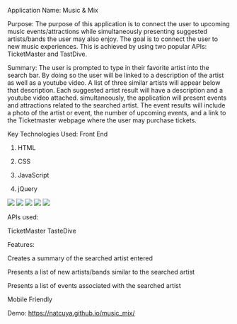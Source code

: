 Application Name: Music & Mix





Purpose:
The purpose of this application is to connect the user to upcoming music events/attractions while simultaneously presenting suggested artists/bands the user may also enjoy. 
The goal is to connect the user to new music experiences. This is achieved by using two popular APIs: TicketMaster and TastDive. 

Summary:
The user is prompted to type in their favorite artist into the search bar. By doing so the user will be linked to a description of the artist as well as a youtube video. A list of three similar artists will appear below that description. Each suggested artist result will have a description and a youtube video attached. simultaneously, the application will present events and attractions related to the searched artist. The event results will include a photo of the artist or event, the number of upcoming events, and a link to the Ticketmaster webpage where the user may purchase tickets. 


Key Technologies Used: Front End

1. HTML 

2. CSS

3. JavaScript

4. jQuery

![](app1.PNG)
![](app2.PNG)
![](app3.PNG)
![](app4.PNG)
![](app5.PNG)

APIs used: 

TicketMaster
TasteDive

Features: 

Creates a summary of the searched artist entered

Presents a list of new artists/bands similar to the searched artist

Presents a list of events associated with the searched artist

Mobile Friendly 

Demo:
https://natcuya.github.io/music_mix/
